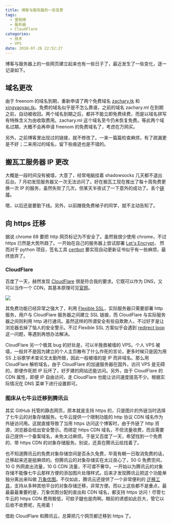 ```yaml
---
title: 博客与服务器的一些变更
tags:
  - 里程碑
  - 服务器
  - CloudFlare
categories:
  - 技术
  - VPS
date: 2018-07-26 22:52:27
---
```



博客与服务器上的一些网页建立起来也有一些日子了，最近发生了一些变化，逐一记录如下。

## 域名更改

由于 freenom 的域名到期，重新申请了两个免费域名 [zachary.tk](https://zachary.tk) 和 [xingyaoyao.tk](https://xingyaoyao.tk)。免费的域名似乎是不怎么靠谱，之前的域名 zachary.ml 在到期之前，自动被收回。两个域名到期之后，都并不能立即免费续费，而是以域名拼写有特殊含义为由收取费用。zachary.ml 这个域名至今仍未恢复免费。等此两个域名过期，大概不会再申请 freenom 的免费域名了，考虑在万网买。

另外，之前博客里出现过的链接，就不修改了。一来一篇篇检查麻烦，有了疏漏更是不好；二来用过的域名，留下些痕迹也是不错的。

## 搬瓦工服务器 IP 更改

大概是一段时间没有被墙，大意了，经常电脑挂着 shadowsocks 几天都不退出后台。7 月初发现服务器又一次无法访问了。好在搬瓦工现在推出了每十周免费更换一次 IP 的服务，虽然失败了几次，但某天半夜试了一下意外的成功了。丢个[链接](https://www.bandwagonhost.net/1925.html)。

嗯，以后还是要勤下线。另外，以前蹭我免费梯子的同学，就不主动告知了。

## 向 https 迁移

据说 chrome 68 要把 http 网页标记为不安全了。虽然我很少使用 chrome，不过 https 已然是大势所趋了。一开始在自己的服务器上尝试部署 [Let's Encrypt](https://letsencrypt.org/)， 然而对于 python 项目，签名工具 [certbot](https://certbot.eff.org/) 要实现自动更新证书似乎有一些麻烦，最终放弃了。

### CloudFlare

百度了一天，赫然发现 [CloudFlare](https://www.cloudflare.com/) 很是符合我的要求。它既可以作为 DNS，又可以当作一个 CDN，其基本原理可见[官网](https://support.cloudflare.com/hc/en-us/articles/205177068-Step-1-How-does-Cloudflare-work-)。

![](https://pics-1253593512.picsh.myqcloud.com/18qy/cloudflare.png)

其免费功能已经异常之强大了，利用 [Flexible SSL](https://support.cloudflare.com/hc/en-us/articles/200170416)，实际服务器只需要部署 http 服务，用户与 CloudFlare 服务器之间建立 SSL 链接，而 CloudFlare 与实际服务器之间则利用 http 进行通讯。虽然这样的所谓安全有些自欺欺人，不过好歹是让浏览器去掉了恼人的安全警示。不过 Flexible SSL 方案似乎会遇到 [redirect loop](https://support.cloudflare.com/hc/en-us/articles/115000219871) 这一问题，等遇到再想办法解决。

CloudFlare 另一个极其 bug 的好处是，可以半挽救被墙的 VPS。个人 VPS 被墙，一般并不是因为建立的个人主页散布了什么作死的言论，更多时候只是因为用 SS 上谷歌学术查论文太勤所致，因此一般被墙的是 IP 而非域名。那么用 CloudFlare 解析域名，由于 CloudFlare 的加速服务器在国外，访问 VPS 是无碍的，即便作死把 IP 玩坏了，好歹建的网站还能访问。另外，由于 CloudFlare 的 CDN 属性，即便 IP 自由访问，走 CloudFlare 也能让访问速度提高不少。根据实际情况在 DNS 菜单下进行设置即可。

### 图床从七牛云迁移到腾讯云

其实 GitHub 托管的静态网页，原本就是支持 https 的，只是图片的外链当时选择了七牛云的对象存储服务。七牛云提供一个限制功能的 http 协议 CDN 域名作为外链访问用。这就直接导致了当用 https 访问这个博客时，由于外链了 http 资源，浏览器会给出安全警示。而绑定 https CDN 域名，不但流量收费，而且需要自己提供一个备案域名，未免太过麻烦。于是又百度了一天，希望找到一个免费的、带 https CDN 的对象存储服务。别说，还真在腾讯云给找着了。

也不知道腾讯云的免费对象存储空间是否永久免费，毕竟有朝一日取消免费的话，迁移起来还是挺麻烦的。但腾讯云的对象存储实在太过良心了，50 G 免费空间，10 G 外网直出流量，10 G CDN 流量，不可谓不奢华。一开始以为腾讯云的对象存储不能像七牛云那样方便的添加图片处理样式。后来才发现腾讯云把这个功能单独分离出来叫做 [万象优图](https://cloud.tencent.com/product/ci?idx=1)。不仅如此，腾讯云还提供了一个非常便利的 [迁移工具](https://cloud.tencent.com/document/product/436/15392)，支持从多种其他平台的对象存储迁移，非常方便。而以上这些都不是重点，最最最最重要的是，万象优图分配的直出和 CDN 域名，都支持 https 访问！尽管七牛云的 https CDN 费用极低，可蚊子腿也是肉啊。眼前的诱惑如此巨大，管它以后收不收费呢，先用着！

借助 CloudFlare 和腾讯云，总算把几个网页都迁移到 https 了。